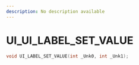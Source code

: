 ```yaml
---
description: No description available 
---
```


# UI\_UI_LABEL_SET_VALUE

```cpp
void UI_LABEL_SET_VALUE(int _Unk0, int _Unk1);
```